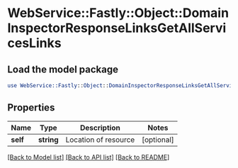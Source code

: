 # WebService::Fastly::Object::DomainInspectorResponseLinksGetAllServicesLinks

## Load the model package
```perl
use WebService::Fastly::Object::DomainInspectorResponseLinksGetAllServicesLinks;
```

## Properties
Name | Type | Description | Notes
------------ | ------------- | ------------- | -------------
**self** | **string** | Location of resource | [optional] 

[[Back to Model list]](../README.md#documentation-for-models) [[Back to API list]](../README.md#documentation-for-api-endpoints) [[Back to README]](../README.md)


